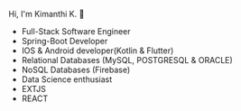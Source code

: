 Hi, I'm Kimanthi K. 👋

 - Full-Stack Software Engineer
 - Spring-Boot Developer
 - IOS & Android developer(Kotlin & Flutter)
 - Relational Databases (MySQL, POSTGRESQL & ORACLE)
 - NoSQL Databases (Firebase)
 - Data Science enthusiast
 - EXTJS 
 - REACT


